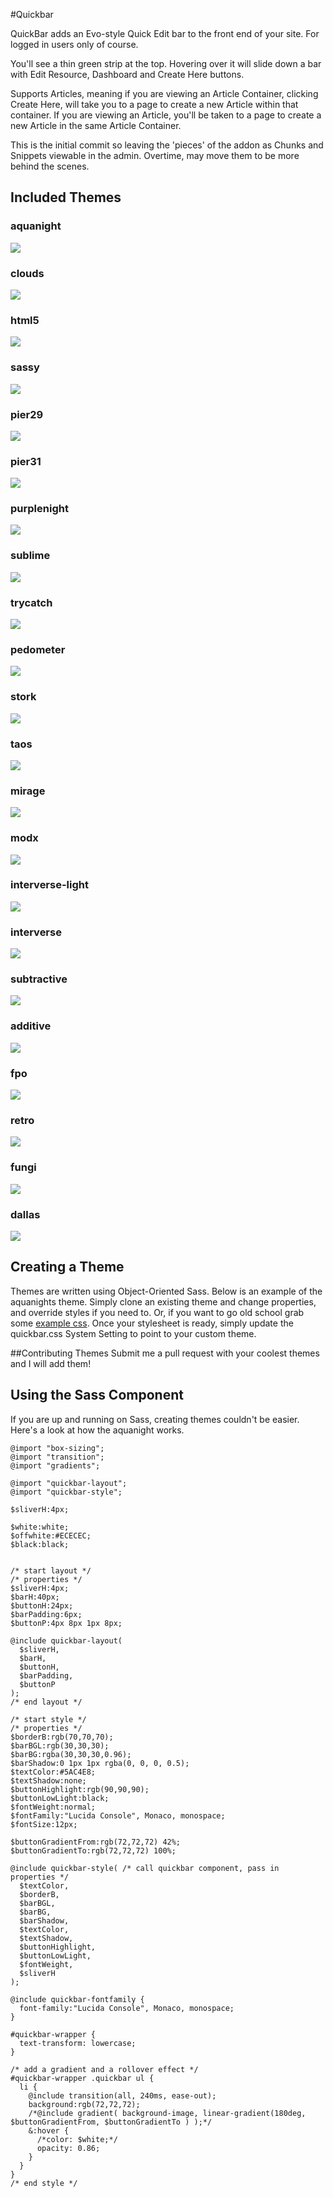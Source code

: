#Quickbar

QuickBar adds an Evo-style Quick Edit bar to the front end of your site. For logged in users only of course.

You'll see a thin green strip at the top. Hovering over it will slide down a bar with Edit Resource, Dashboard and Create Here buttons.

Supports Articles, meaning if you are viewing an Article Container, clicking Create Here, will take you to a page to create a new Article within that container. If you are viewing an Article, you'll be taken to a page to create a new Article in the same Article Container.

This is the initial commit so leaving the 'pieces' of the addon as Chunks and Snippets viewable in the admin. Overtime, may move them to be more behind the scenes.

## Included Themes
### aquanight
![](http://jpdevries.s3.amazonaws.com/assets/uploads/quickbar/aquanight.png)

### clouds
![](http://jpdevries.s3.amazonaws.com/assets/uploads/quickbar/clouds.png)

### html5
![](http://jpdevries.s3.amazonaws.com/assets/uploads/quickbar/html5.png)

### sassy
![](http://jpdevries.s3.amazonaws.com/assets/uploads/quickbar/sassy.png)

### pier29
![](http://jpdevries.s3.amazonaws.com/assets/uploads/quickbar/pier29.png)

### pier31
![](http://jpdevries.s3.amazonaws.com/assets/uploads/quickbar/pier31.png)

### purplenight
![](http://jpdevries.s3.amazonaws.com/assets/uploads/quickbar/purplenight.png)

### sublime
![](http://jpdevries.s3.amazonaws.com/assets/uploads/quickbar/sublime.png)

### trycatch
![](http://jpdevries.s3.amazonaws.com/assets/uploads/quickbar/trycatch.png)

### pedometer
![](http://jpdevries.s3.amazonaws.com/assets/uploads/quickbar/pedometer.png)

### stork
![](http://jpdevries.s3.amazonaws.com/assets/uploads/quickbar/stork.png)

### taos
![](http://jpdevries.s3.amazonaws.com/assets/uploads/quickbar/taos.png)

### mirage
![](http://jpdevries.s3.amazonaws.com/assets/uploads/quickbar/mirage.png)

### modx
![](http://jpdevries.s3.amazonaws.com/assets/uploads/quickbar/modx_2.png)

### interverse-light
![](http://jpdevries.s3.amazonaws.com/assets/uploads/quickbar/interverse-light.png)

### interverse
![](http://jpdevries.s3.amazonaws.com/assets/uploads/quickbar/interverse.png)

### subtractive
![](http://jpdevries.s3.amazonaws.com/assets/uploads/quickbar/subtractive.png)

### additive
![](http://jpdevries.s3.amazonaws.com/assets/uploads/quickbar/additive.png)

### fpo
![](http://jpdevries.s3.amazonaws.com/assets/uploads/quickbar/fpo.png)

### retro
![](http://jpdevries.s3.amazonaws.com/assets/uploads/quickbar/retro%20copy.png)

### fungi
![](http://jpdevries.s3.amazonaws.com/assets/uploads/quickbar/fungi.png)

### dallas
![](http://jpdevries.s3.amazonaws.com/assets/uploads/quickbar/dallas.png)

## Creating a Theme
Themes are written using Object-Oriented Sass. Below is an example of the aquanights theme. Simply clone an existing theme and change properties, and override styles if you need to. Or, if you want to go old school grab some [example css](https://gist.github.com/jpdevries/16aa30688636fd1c2f4e). Once your stylesheet is ready, simply update the quickbar.css System Setting to point to your custom theme.

##Contributing Themes
Submit me a pull request with your coolest themes and I will add them!

## Using the Sass Component
If you are up and running on Sass, creating themes couldn't be easier. Here's a look at how the aquanight works.
````
@import "box-sizing";
@import "transition";
@import "gradients";

@import "quickbar-layout";
@import "quickbar-style";

$sliverH:4px;

$white:white;
$offwhite:#ECECEC;
$black:black;


/* start layout */
/* properties */
$sliverH:4px;
$barH:40px;
$buttonH:24px;
$barPadding:6px;
$buttonP:4px 8px 1px 8px;

@include quickbar-layout(
  $sliverH,
  $barH,
  $buttonH,
  $barPadding,
  $buttonP
);
/* end layout */ 

/* start style */
/* properties */
$borderB:rgb(70,70,70);
$barBGL:rgb(30,30,30);
$barBG:rgba(30,30,30,0.96);
$barShadow:0 1px 1px rgba(0, 0, 0, 0.5);
$textColor:#5AC4E8;
$textShadow:none;
$buttonHighlight:rgb(90,90,90);
$buttonLowLight:black;
$fontWeight:normal;
$fontFamily:"Lucida Console", Monaco, monospace;
$fontSize:12px;

$buttonGradientFrom:rgb(72,72,72) 42%;
$buttonGradientTo:rgb(72,72,72) 100%;

@include quickbar-style( /* call quickbar component, pass in properties */
  $textColor,
  $borderB,
  $barBGL,
  $barBG,
  $barShadow,
  $textColor,
  $textShadow,
  $buttonHighlight,
  $buttonLowLight,
  $fontWeight,
  $sliverH
); 

@include quickbar-fontfamily {
  font-family:"Lucida Console", Monaco, monospace;
}

#quickbar-wrapper {
  text-transform: lowercase;
}

/* add a gradient and a rollover effect */
#quickbar-wrapper .quickbar ul {
  li {
    @include transition(all, 240ms, ease-out);
    background:rgb(72,72,72);
    /*@include gradient( background-image, linear-gradient(180deg, $buttonGradientFrom, $buttonGradientTo ) );*/
    &:hover {
      /*color: $white;*/
      opacity: 0.86;
    }
  }
}
/* end style */

````
